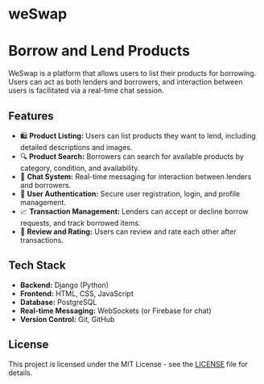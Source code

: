 # weSwap
<!DOCTYPE html>
<html lang="en">
<head>
    <meta charset="UTF-8">
    <meta name="viewport" content="width=device-width, initial-scale=1.0">
    <title>WeSwap - GitHub README</title>
</head>
<body>

<h1>Borrow and Lend Products</h1>

<p>WeSwap is a platform that allows users to list their products for borrowing. Users can act as both lenders and borrowers, and interaction between users is facilitated via a real-time chat session. </p>

<h2>Features</h2>
<ul>
    <li>🛍️ <strong>Product Listing:</strong> Users can list products they want to lend, including detailed descriptions and images.</li>
    <li>🔍 <strong>Product Search:</strong> Borrowers can search for available products by category, condition, and availability.</li>
    <li>💬 <strong>Chat System:</strong> Real-time messaging for interaction between lenders and borrowers.</li>
    <li>🔐 <strong>User Authentication:</strong> Secure user registration, login, and profile management.</li>
    <li>📈 <strong>Transaction Management:</strong> Lenders can accept or decline borrow requests, and track borrowed items.</li>
    <li>🌟 <strong>Review and Rating:</strong> Users can review and rate each other after transactions.</li>
</ul>

<h2>Tech Stack</h2>
<ul>
    <li><strong>Backend:</strong> Django (Python)</li>
    <li><strong>Frontend:</strong> HTML, CSS, JavaScript</li>
    <li><strong>Database:</strong> PostgreSQL</li>
    <li><strong>Real-time Messaging:</strong> WebSockets (or Firebase for chat)</li>
    <li><strong>Version Control:</strong> Git, GitHub</li>
</ul>

<h2>License</h2>
<p>This project is licensed under the MIT License - see the <a href="LICENSE">LICENSE</a> file for details.</p>

</body>
</html>

